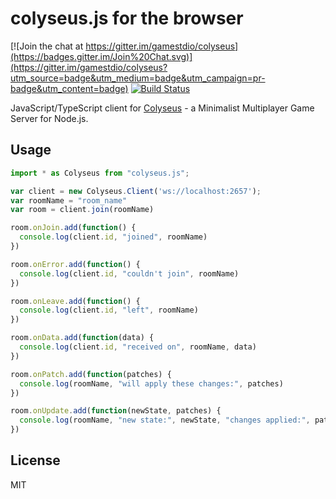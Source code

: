 colyseus.js for the browser
===

[![Join the chat at https://gitter.im/gamestdio/colyseus](https://badges.gitter.im/Join%20Chat.svg)](https://gitter.im/gamestdio/colyseus?utm_source=badge&utm_medium=badge&utm_campaign=pr-badge&utm_content=badge)
[![Build Status](https://secure.travis-ci.org/gamestdio/colyseus.js.png?branch=master)](http://travis-ci.org/gamestdio/colyseus.js)

JavaScript/TypeScript client for
[Colyseus](https://github.com/gamestdio/colyseus) - a Minimalist Multiplayer
Game Server for Node.js.

## Usage

```javascript
import * as Colyseus from "colyseus.js";

var client = new Colyseus.Client('ws://localhost:2657');
var roomName = "room_name"
var room = client.join(roomName)

room.onJoin.add(function() {
  console.log(client.id, "joined", roomName)
})

room.onError.add(function() {
  console.log(client.id, "couldn't join", roomName)
})

room.onLeave.add(function() {
  console.log(client.id, "left", roomName)
})

room.onData.add(function(data) {
  console.log(client.id, "received on", roomName, data)
})

room.onPatch.add(function(patches) {
  console.log(roomName, "will apply these changes:", patches)
})

room.onUpdate.add(function(newState, patches) {
  console.log(roomName, "new state:", newState, "changes applied:", patches)
})

```

## License

MIT
